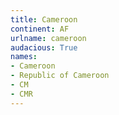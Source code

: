 ```yaml
---
title: Cameroon
continent: AF
urlname: cameroon
audacious: True
names:
- Cameroon
- Republic of Cameroon
- CM
- CMR
---
```

